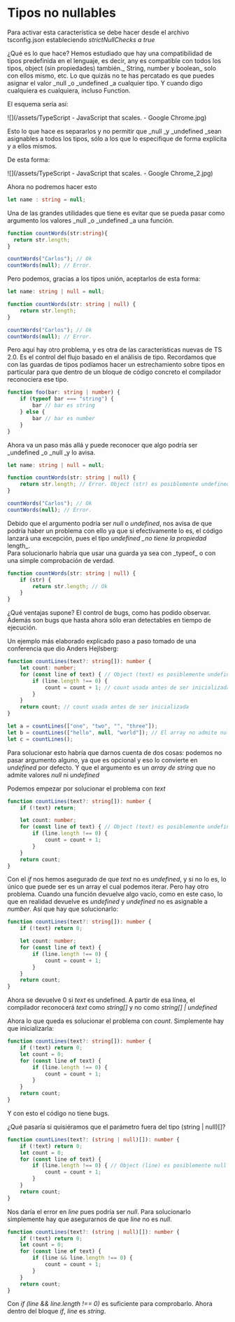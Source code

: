 # Tipos no nullables

Para activar esta característica se debe hacer desde el archivo tsconfig.json estableciendo _strictNullChecks  a true_

¿Qué es lo que hace? Hemos estudiado que hay una compatibilidad de tipos predefinida en el lenguaje, es decir, any es compatible con todos los tipos, object \(sin propiedades\) también._ String, number y boolean_ solo con ellos mismo, etc. Lo que quizás no te has percatado es que puedes asignar el valor \_null \_o \_undefined \_a cualquier tipo. Y cuando digo cualquiera es cualquiera, incluso Function.

El esquema sería así:

![](/assets/TypeScript - JavaScript that scales. - Google Chrome.jpg)

Esto lo que hace es separarlos y no permitir que \_null \_y \_undefined \_sean asignables a todos los tipos, sólo a los que lo especifique de forma explícita y a ellos mismos.

De esta forma:

![](/assets/TypeScript - JavaScript that scales. - Google Chrome_2.jpg)

Ahora no podremos hacer esto

```ts
let name : string = null;
```

Una de las grandes utilidades que tiene es evitar que se pueda pasar como argumento los valores \_null \_o \_undefined \_a una función.

```ts
function countWords(str:string){
  return str.length;
}

countWords("Carlos"); // Ok
countWords(null); // Error.
```

Pero podemos, gracias a los tipos unión, aceptarlos de esta forma:

```ts
let name: string | null = null;

function countWords(str: string | null) {
    return str.length;
}

countWords("Carlos"); // Ok
countWords(null); // Error.
```

Pero aquí hay otro problema, y es otra de las características nuevas de TS 2.0. Es el control del flujo basado en el análisis de tipo. Recordamos que con las guardas de tipos podíamos hacer un estrechamiento sobre tipos en particular para que dentro de un bloque de código concreto el compilador reconociera ese tipo.

```ts
function foo(bar: string | number) {
    if (typeof bar === "string") {
        bar // bar es string
    } else {
        bar // bar es number
    }
}
```

Ahora va un paso más allá y puede reconocer que algo podría ser \_undefined \_o \_null \_y lo avisa.

```ts
let name: string | null = null;

function countWords(str: string | null) {
    return str.length; // Error. Object (str) es posiblemente undefined
}

countWords("Carlos"); // Ok
countWords(null); // Error.
```

Debido que el argumento podría ser _null_ o _undefined_, nos avisa de que podría haber un problema con ello ya que si efectivamente lo es, el código lanzará una excepción, pues el tipo _undefined \_no tiene la propiedad_ length_.  
Para solucionarlo habría que usar una guarda ya sea con \_typeof_ o con una simple comprobación de verdad.

```ts
function countWords(str: string | null) {
    if (str) {
        return str.length; // Ok
    }
}
```

¿Qué ventajas supone? El control de bugs, como has podido observar. Además son bugs que hasta ahora sólo eran detectables en tiempo de ejecución.

Un ejemplo más elaborado explicado paso a paso tomado de una conferencia que dio Anders Hejlsberg:

```ts
function countLines(text?: string[]): number {
    let count: number;
    for (const line of text) { // Object (text) es posiblemente undefined
        if (line.length !== 0) {
            count = count + 1; // count usada antes de ser inicializada
        }
    }
    return count; // count usada antes de ser inicializada
}

let a = countLines(["one", "two", "", "three"]);
let b = countLines(["hello", null, "world"]); // El array no admite nullos.
let c = countLines();
```

Para solucionar esto habría que darnos cuenta de dos cosas: podemos no pasar argumento alguno, ya que es opcional y eso lo convierte en _undefined_ por defecto. Y que el argumento es un _array de string_ que no admite valores _null_ ni _undefined_

Podemos empezar por solucionar el problema con _text_

```ts
function countLines(text?: string[]): number {
    if (!text) return;

    let count: number;
    for (const line of text) { // Object (text) es posiblemente undefined
        if (line.length !== 0) {
            count = count + 1;
        }
    }
    return count;
}
```

Con el _if_ nos hemos asegurado de que _text_ no es _undefined_, y si no lo es, lo único que puede ser es un array el cual podemos iterar. Pero hay otro problema. Cuando una función devuelve algo vacío, como en este caso, lo que en realidad devuelve es _undefined_ y _undefined_ no es asignable a _number_. Así que hay que solucionarlo:

```ts
function countLines(text?: string[]): number {
    if (!text) return 0; 

    let count: number;
    for (const line of text) { 
        if (line.length !== 0) {
            count = count + 1;
        }
    }
    return count;
}
```

Ahora se devuelve 0 si _text_ es undefined. A partir de esa línea, el compilador reconocerá _text_ como _string\[\]_ y no como _string\[\] \| undefined_

Ahora lo que queda es solucionar el problema con _count_. Simplemente hay que inicializarla:

```ts
function countLines(text?: string[]): number {
    if (!text) return 0; 
    let count = 0;
    for (const line of text) { 
        if (line.length !== 0) {
            count = count + 1;
        }
    }
    return count;
}
```

Y con esto el código no tiene bugs.

¿Qué pasaría si quisiéramos que el parámetro fuera del tipo \(string \| null\)\[\]?

```ts
function countLines(text?: (string | null)[]): number {
    if (!text) return 0; 
    let count = 0;
    for (const line of text) { 
        if (line.length !== 0) { // Object (line) es posiblemente null
            count = count + 1;
        }
    }
    return count;
}
```

Nos daría el error en _line_ pues podría ser _null_. Para solucionarlo simplemente hay que asegurarnos de que _line_ no es _null_.

```ts
function countLines(text?: (string | null)[]): number {
    if (!text) return 0; 
    let count = 0;
    for (const line of text) { 
        if (line && line.length !== 0) { 
            count = count + 1;
        }
    }
    return count;
}
```

Con _if \(line && line.length !== 0\)_ es suficiente para comprobarlo. Ahora dentro del bloque _if_, _line_ es _string_.

